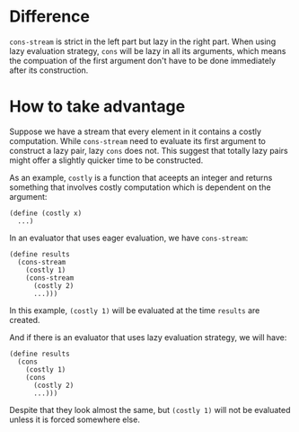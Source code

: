# Difference

`cons-stream` is strict in the left part but lazy in the right part.
When using lazy evaluation strategy, `cons` will be lazy in all its arguments,
which means the compuation of the first argument don\'t have to be done immediately
after its construction.

# How to take advantage

Suppose we have a stream that every element in it contains
a costly computation. While `cons-stream` need to evaluate
its first argument to construct a lazy pair, lazy `cons` does not.
This suggest that totally lazy pairs might offer a slightly quicker time
to be constructed.

As an example, `costly` is a function that aceepts an integer and returns
something that involves costly computation which is dependent on the argument:

    (define (costly x)
      ...)

In an evaluator that uses eager evaluation, we have `cons-stream`:

    (define results
      (cons-stream
        (costly 1)
        (cons-stream
          (costly 2)
          ...)))

In this example, `(costly 1)` will be evaluated at the time `results` are created.

And if there is an evaluator that uses lazy evaluation strategy,
we will have:

    (define results
      (cons
        (costly 1)
        (cons
          (costly 2)
          ...)))

Despite that they look almost the same, but `(costly 1)` will not be evaluated
unless it is forced somewhere else.
